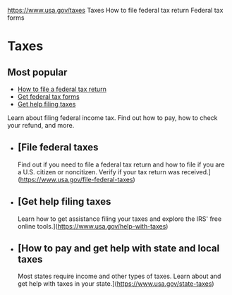 

https://www.usa.gov/taxes
Taxes
How to file federal tax return
Federal tax forms

Taxes
=====

Most popular
------------

* [How to file a federal tax return](https://www.usa.gov/file-federal-taxes)
* [Get federal tax forms](https://www.usa.gov/get-tax-forms)
* [Get help filing taxes](https://www.usa.gov/help-with-taxes)

Learn about filing federal income tax. Find out how to pay, how to check your refund, and more.

* [File federal taxes
  ------------------

  Find out if you need to file a federal tax return and how to file if you are a U.S. citizen or noncitizen. Verify if your tax return was received.](https://www.usa.gov/file-federal-taxes)
* [Get help filing taxes
  ---------------------

  Learn how to get assistance filing your taxes and explore the IRS' free online tools.](https://www.usa.gov/help-with-taxes)
* [How to pay and get help with state and local taxes
  --------------------------------------------------

  Most states require income and other types of taxes. Learn about and get help with taxes in your state.](https://www.usa.gov/state-taxes)
